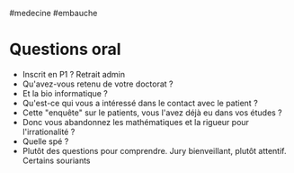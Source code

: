 #medecine #embauche
# Questions oral

- Inscrit en P1 ? Retrait admin 
- Qu\'avez-vous retenu de votre doctorat ?
- Et la bio informatique ? 
- Qu\'est-ce qui vous a intéressé dans le contact avec le patient ?
- Cette \"enquête\" sur le patients, vous l\'avez déjà eu dans vos études ? 
- Donc vous abandonnez les mathématiques et la rigueur pour l'irrationalité ?
- Quelle spé ? 
- Plutôt des questions pour
comprendre. Jury bienveillant, plutôt attentif. Certains souriants
